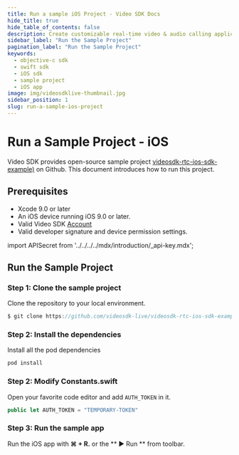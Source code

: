 ```yaml
---
title: Run a sample iOS Project - Video SDK Docs
hide_title: true
hide_table_of_contents: false
description: Create customizable real-time video & audio calling applications with iOS SDK with Video SDK add live Video & Audio conferencing to your applications.
sidebar_label: "Run the Sample Project"
pagination_label: "Run the Sample Project"
keywords:
  - objective-c sdk
  - swift sdk
  - iOS sdk
  - sample project
  - iOS app
image: img/videosdklive-thumbnail.jpg
sidebar_position: 1
slug: run-a-sample-ios-project
---
```


# Run a Sample Project - iOS

Video SDK provides open-source sample project [videosdk-rtc-ios-sdk-example)](https://github.com/videosdk-live/videosdk-rtc-ios-sdk-example) on Github. This document introduces how to run this project.

## Prerequisites

- Xcode 9.0 or later
- An iOS device running iOS 9.0 or later.
- Valid Video SDK [Account](https://app.videosdk.live/)
- Valid developer signature and device permission settings.

import APISecret from '../../../../mdx/introduction/\_api-key.mdx';

<APISecret title="Get your API key and Secret key" />

## Run the Sample Project

### Step 1: Clone the sample project

Clone the repository to your local environment.

```js
$ git clone https://github.com/videosdk-live/videosdk-rtc-ios-sdk-example.git
```

### Step 2: Install the dependencies

Install all the pod dependencies

```js
pod install
```

### Step 2: Modify Constants.swift

Open your favorite code editor and add `AUTH_TOKEN` in it.

```js title="Constants.swift"
public let AUTH_TOKEN = "TEMPORARY-TOKEN"
```

### Step 3: Run the sample app

Run the iOS app with **⌘ + R.** or the ** ▶ Run ** from toolbar.
